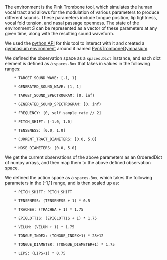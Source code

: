 The environment is the Pink Trombone tool, which simulates the human vocal tract and allows for the modulation of various parameters to produce different sounds. These parameters include tongue position, lip tightness, vocal fold tension, and nasal passage openness. The state of the environment $S$ can be represented as a vector of these parameters at any given time, along with the resulting sound waveform.

We used the [python API](https://github.com/Geson-anko/pynktrombone) for this tool to interact with it and created a [gymnasium environment](https://github.com/Farama-Foundation/Gymnasium) around it named [PynkTromboneGymnasium](https://github.com/chiral-carbon/PynkTromboneGymnasium).

We defined the observation space as a `spaces.Dict` instance, and each dict element is defined as a `spaces.Box` that takes in values in the following ranges:

        * TARGET_SOUND_WAVE: [-1, 1]

        * GENERATED_SOUND_WAVE: [1, 1]
        
        * TARGET_SOUND_SPECTROGRAM: [0, inf)
        
        * GENERATED_SOUND_SPECTROGRAM: [0, inf)
        
        * FREQUENCY: [0, self.sample_rate // 2]
        
        * PITCH_SHIFT: [-1.0, 1.0]
        
        * TENSENESS: [0.0, 1.0]
        
        * CURRENT_TRACT_DIAMETERS: [0.0, 5.0]
        
        * NOSE_DIAMETERS: [0.0, 5.0]

We get the current observations of the above parameters as an OrderedDict of numpy arrays, and then map them to the above defined observation space.

We defined the action space as a `spaces.Box`, which takes the following parameters in the [-1,1] range, and is then scaled up as:

        * PITCH_SHIFT: PITCH_SHIFT

        * TENSENESS: (TENSENESS + 1) * 0.5
                        
        * TRACHEA: (TRACHEA + 1) * 1.75
                        
        * EPIGLOTTIS: (EPIGLOTTIS + 1) * 1.75
                        
        * VELUM: (VELUM + 1) * 1.75
                        
        * TONGUE_INDEX: (TONGUE_INDEX+1) * 28+12
                        
        * TONGUE_DIAMETER: (TONGUE_DIAMETER+1) * 1.75
                        
        * LIPS: (LIPS+1) * 0.75
